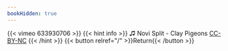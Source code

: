 ```yaml
---
bookHidden: true
---
```


{{< vimeo 633930706 >}}
{{< hint info >}}
♫ Novi Split - Clay Pigeons [CC-BY-NC](https://freemusicarchive.org/music/Novi_Split/20170730112628567)
{{< /hint >}}
{{< button relref="/" >}}Return{{< /button >}}
